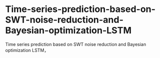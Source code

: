 # Time-series-prediction-based-on-SWT-noise-reduction-and-Bayesian-optimization-LSTM
Time series prediction based on SWT noise reduction and Bayesian optimization LSTM，
